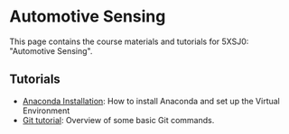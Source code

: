 # Automotive Sensing

This page contains the course materials and tutorials for 5XSJ0: "Automotive Sensing".

[comment]: <> (For questions/concerns/bug reports about these pages, please submit an issue or pull request directly to our )

[comment]: <> ([Git repo]&#40;https://github.com/tue-5AUA0/tue-5aua0.github.io&#41;.)

## Tutorials
* [Anaconda Installation](./anaconda_install.md): How to install Anaconda and set up the
Virtual Environment
* [Git tutorial](./git_basics_tutorial.md): Overview of some basic Git commands. 

[comment]: <> (* Not sure the tutrial is necessary. What more should be included)